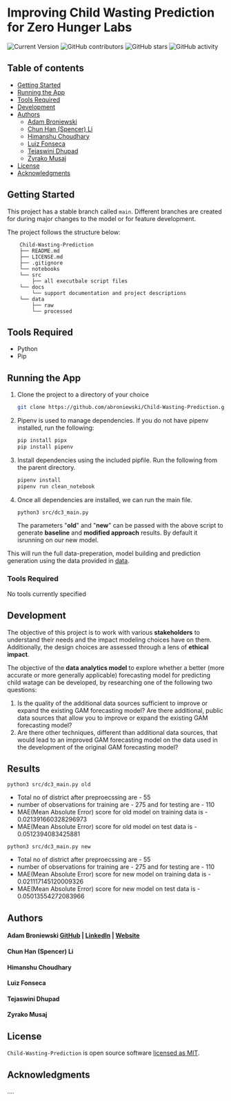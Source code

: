 # Improving Child Wasting Prediction for Zero Hunger Labs

![Current Version](https://img.shields.io/badge/version-v0.5-blue)
![GitHub contributors](https://img.shields.io/github/contributors/abroniewski/Child-Wasting-Prediction)
![GitHub stars](https://img.shields.io/github/stars/abroniewski/README-Template?style=social)
![GitHub activity](https://img.shields.io/github/commit-activity/w/abroniewski/Child-Wasting-Prediction?logoColor=brightgreen)

## Table of contents

- [Getting Started](#getting-started)
- [Running the App](#running-the-app)
- [Tools Required](#tools-required)
- [Development](#development)
- [Authors](#authors)
  - [Adam Broniewski](#adam-broniewski)
  - [Chun Han (Spencer) Li](#chun-han-spencer-li)
  - [Himanshu Choudhary](#himanshu-choudhary)
  - [Luiz Fonseca](#luiz-fonseca)
  - [Tejaswini Dhupad](#tejaswini-dhupad)
  - [Zyrako Musaj](#zyrako-musaj)
- [License](#license)
- [Acknowledgments](#acknowledgments)

## Getting Started

This project has a stable branch called `main`. Different branches are created for during major changes to the model or for feature development.

The project follows the structure below:

```
	Child-Wasting-Prediction
	├── README.md
	├── LICENSE.md
	├── .gitignore
	└── notebooks
	└── src
		├── all executbale script files
	└── docs
		└── support documentation and project descriptions
	└── data
		├── raw
		└── processed
```
## Tools Required
- Python
- Pip

## Running the App

1. Clone the project to a directory of your choice
    ```bash
    git clone https://github.com/abroniewski/Child-Wasting-Prediction.git
    ```
2. Pipenv is used to manage dependencies. If you do not have pipenv installed, run the following:
    ```bash
    pip install pipx
    pip install pipenv
    ```
3. Install dependencies using the included pipfile. Run the following from the parent directory.
    ```bash
    pipenv install
    pipenv run clean_notebook
    ```
4. Once all dependencies are installed, we can run the main file. 
    ```bash
    python3 src/dc3_main.py
    ```
    The parameters "**old**" and "**new**" can be passed with the above script to generate **baseline** and **modified approach** results. By default it isrunning on our new model.  


This will run the full data-preperation, model building and prediction generation using the data provided in [data](https://github.com/abroniewski/Child-Wasting-Prediction.git/data).

### Tools Required

No tools currently specified

## Development

The objective of this project is to work with various ****stakeholders**** to understand their needs and the impact modeling choices have on them. Additionally, the design choices are assessed through a lens of **ethical impact**.

The objective of the **data analytics model** to explore whether a better (more accurate or more generally applicable) forecasting model for predicting child watage can be developed, by researching one of the following two questions:
1. Is the quality of the additional data sources sufficient to improve or expand the existing GAM forecasting model? Are there additional, public data sources that allow you to improve or expand the existing GAM forecasting model?
2. Are there other techniques, different than additional data sources, that would lead to an improved GAM forecasting model on the data used in the development of the original GAM forecasting model?


## Results
```
python3 src/dc3_main.py old
```
- Total no of district after preproecssing are - 55 
- number of observations for training are - 275 and for testing are - 110 
- MAE(Mean Absolute Error) score for old model on training data is - 0.021391660328296973
- MAE(Mean Absolute Error) score for old model on test data is - 0.0512394083425881 


```
python3 src/dc3_main.py new
```
- Total no of district after preproecssing are - 55 
- number of observations for training are - 275 and for testing are - 110  
- MAE(Mean Absolute Error) score for new model on training data is - 0.021117145120009326
- MAE(Mean Absolute Error) score for new model on test data is - 0.05013554272083966


## Authors

#### Adam Broniewski [GitHub](https://github.com/abroniewski) | [LinkedIn](https://www.linkedin.com/in/abroniewski/) | [Website](https://adambron.com)
#### Chun Han (Spencer) Li
#### Himanshu Choudhary
#### Luiz Fonseca
#### Tejaswini Dhupad
#### Zyrako Musaj

## License

`Child-Wasting-Prediction` is open source software [licensed as MIT][license].

## Acknowledgments

....

[//]: #
[license]: https://github.com/abroniewski/LICENSE.md
